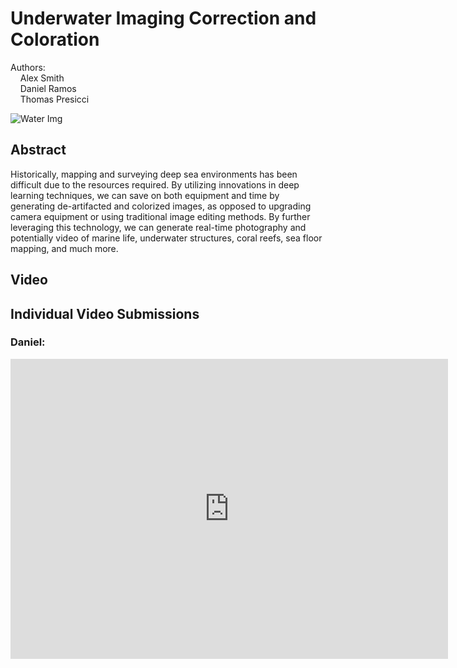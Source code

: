 # Underwater Imaging Correction and Coloration
Authors: <br>
&nbsp;&nbsp;&nbsp;  Alex Smith<br>
&nbsp;&nbsp;&nbsp;  Daniel Ramos<br>
&nbsp;&nbsp;&nbsp;  Thomas Presicci<br>

<img src="https://i.insider.com/5dd69e19fd9db23c606b0e92?width=700" alt="Water Img"/>

## Abstract
Historically, mapping and surveying deep sea environments has been difficult due to the resources required. By utilizing innovations in deep learning techniques, we can save on both equipment and time by generating de-artifacted and colorized images, as opposed to upgrading camera equipment or using traditional image editing methods. By further leveraging this technology, we can generate real-time photography and potentially video of marine life, underwater structures, coral reefs, sea floor mapping, and much more.

## Video

## Individual Video Submissions
### Daniel:

<iframe
      src="https://www.youtube.com/embed/cHXUSpZdsEo"
      width="700"
      height="480"
      frameborder="0"
      allowfullscreen="true">
</iframe>

